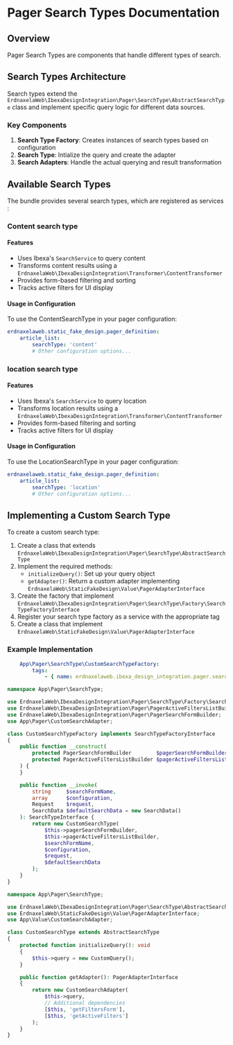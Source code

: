 # Pager Search Types Documentation

## Overview

Pager Search Types are components that handle different types of search.

## Search Types Architecture

Search types extend the `ErdnaxelaWeb\IbexaDesignIntegration\Pager\SearchType\AbstractSearchType` class and implement specific query logic for different data sources.

### Key Components

1. **Search Type Factory**: Creates instances of search types based on configuration
2. **Search Type**: Intialize the query and create the adapter
3. **Search Adapters**: Handle the actual querying and result transformation

## Available Search Types

The bundle provides several search types, which are registered as services :
### Content search type

#### Features

- Uses Ibexa's `SearchService` to query content
- Transforms content results using a `ErdnaxelaWeb\IbexaDesignIntegration\Transformer\ContentTransformer`
- Provides form-based filtering and sorting
- Tracks active filters for UI display

#### Usage in Configuration

To use the ContentSearchType in your pager configuration:

```yaml
erdnaxelaweb.static_fake_design.pager_definition:
    article_list:
        searchType: 'content'
        # Other configuration options...
```

### location search type

#### Features

- Uses Ibexa's `SearchService` to query location
- Transforms location results using a `ErdnaxelaWeb\IbexaDesignIntegration\Transformer\ContentTransformer`
- Provides form-based filtering and sorting
- Tracks active filters for UI display

#### Usage in Configuration

To use the LocationSearchType in your pager configuration:

```yaml
erdnaxelaweb.static_fake_design.pager_definition:
    article_list:
        searchType: 'location'
        # Other configuration options...
```

## Implementing a Custom Search Type

To create a custom search type:

1. Create a class that extends `ErdnaxelaWeb\IbexaDesignIntegration\Pager\SearchType\AbstractSearchType`
2. Implement the required methods:
    - `initializeQuery()`: Set up your query object
    - `getAdapter()`: Return a custom adapter implementing `ErdnaxelaWeb\StaticFakeDesign\Value\PagerAdapterInterface`
3. Create the factory that implement `ErdnaxelaWeb\IbexaDesignIntegration\Pager\SearchType\Factory\SearchTypeFactoryInterface`
4. Register your search type factory as a service with the appropriate tag
5. Create a class that implement `ErdnaxelaWeb\StaticFakeDesign\Value\PagerAdapterInterface`

### Example Implementation

```yaml
    App\Pager\SearchType\CustomSearchTypeFactory:
        tags:
            - { name: erdnaxelaweb.ibexa_design_integration.pager.search_type, type: custom }
```

```php
namespace App\Pager\SearchType;

use ErdnaxelaWeb\IbexaDesignIntegration\Pager\SearchType\Factory\SearchTypeFactoryInterface;
use ErdnaxelaWeb\IbexaDesignIntegration\Pager\PagerActiveFiltersListBuilder;
use ErdnaxelaWeb\IbexaDesignIntegration\Pager\PagerSearchFormBuilder;
use App\Pager\CustomSearchAdapter;

class CustomSearchTypeFactory implements SearchTypeFactoryInterface
{
    public function __construct(
        protected PagerSearchFormBuilder        $pagerSearchFormBuilder,
        protected PagerActiveFiltersListBuilder $pagerActiveFiltersListBuilder,
    ) {
    }

    public function __invoke(
        string     $searchFormName,
        array      $configuration,
        Request    $request,
        SearchData $defaultSearchData = new SearchData()
    ): SearchTypeInterface {
        return new CustomSearchType(
            $this->pagerSearchFormBuilder,
            $this->pagerActiveFiltersListBuilder,
            $searchFormName,
            $configuration,
            $request,
            $defaultSearchData
        );
    }
}
```

```php
namespace App\Pager\SearchType;

use ErdnaxelaWeb\IbexaDesignIntegration\Pager\SearchType\AbstractSearchType;
use ErdnaxelaWeb\StaticFakeDesign\Value\PagerAdapterInterface;
use App\Value\CustomSearchAdapter;

class CustomSearchType extends AbstractSearchType
{
    protected function initializeQuery(): void
    {
        $this->query = new CustomQuery();
    }

    public function getAdapter(): PagerAdapterInterface
    {
        return new CustomSearchAdapter(
            $this->query,
            // Additional dependencies
            [$this, 'getFiltersForm'],
            [$this, 'getActiveFilters']
        );
    }
}
```
